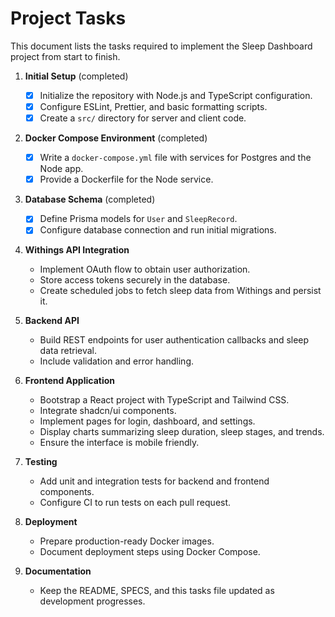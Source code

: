 # Project Tasks

This document lists the tasks required to implement the Sleep Dashboard project from start to finish.

1. **Initial Setup** (completed)
   - [x] Initialize the repository with Node.js and TypeScript configuration.
   - [x] Configure ESLint, Prettier, and basic formatting scripts.
   - [x] Create a `src/` directory for server and client code.

2. **Docker Compose Environment** (completed)
   - [x] Write a `docker-compose.yml` file with services for Postgres and the Node app.
   - [x] Provide a Dockerfile for the Node service.

3. **Database Schema** (completed)
   - [x] Define Prisma models for `User` and `SleepRecord`.
   - [x] Configure database connection and run initial migrations.

4. **Withings API Integration**
   - Implement OAuth flow to obtain user authorization.
   - Store access tokens securely in the database.
   - Create scheduled jobs to fetch sleep data from Withings and persist it.

5. **Backend API**
   - Build REST endpoints for user authentication callbacks and sleep data retrieval.
   - Include validation and error handling.

6. **Frontend Application**
   - Bootstrap a React project with TypeScript and Tailwind CSS.
   - Integrate shadcn/ui components.
   - Implement pages for login, dashboard, and settings.
   - Display charts summarizing sleep duration, sleep stages, and trends.
   - Ensure the interface is mobile friendly.

7. **Testing**
   - Add unit and integration tests for backend and frontend components.
   - Configure CI to run tests on each pull request.

8. **Deployment**
   - Prepare production-ready Docker images.
   - Document deployment steps using Docker Compose.

9. **Documentation**
   - Keep the README, SPECS, and this tasks file updated as development progresses.
